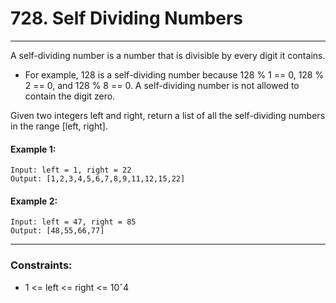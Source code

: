 # 728. Self Dividing Numbers

---
A self-dividing number is a number that is divisible by every digit it contains.

- For example, 128 is a self-dividing number because 128 % 1 == 0, 128 % 2 == 0, and 128 % 8 == 0.
A self-dividing number is not allowed to contain the digit zero.

Given two integers left and right, return a list of all the self-dividing numbers in the range [left, right].
#### Example 1:
```
Input: left = 1, right = 22
Output: [1,2,3,4,5,6,7,8,9,11,12,15,22]
```
#### Example 2:
```
Input: left = 47, right = 85
Output: [48,55,66,77]
```

---
### Constraints:

- 1 <= left <= right <= 10ˆ4